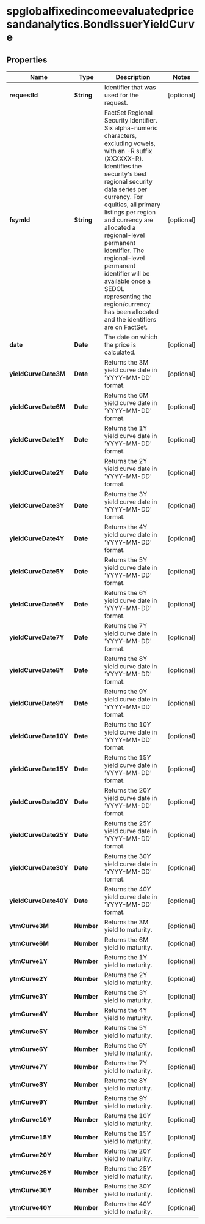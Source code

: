 # spglobalfixedincomeevaluatedpricesandanalytics.BondIssuerYieldCurve

## Properties

Name | Type | Description | Notes
------------ | ------------- | ------------- | -------------
**requestId** | **String** | Identifier that was used for the request. | [optional] 
**fsymId** | **String** | FactSet Regional Security Identifier. Six alpha-numeric characters, excluding vowels, with an -R suffix (XXXXXX-R). Identifies the security&#39;s best regional security data series per currency. For equities, all primary listings per region and currency are allocated a regional-level permanent identifier. The regional-level permanent identifier will be available once a SEDOL representing the region/currency has been allocated and the identifiers are on FactSet. | [optional] 
**date** | **Date** | The date on which the price is calculated. | [optional] 
**yieldCurveDate3M** | **Date** | Returns the 3M yield curve date in &#39;YYYY-MM-DD&#39; format. | [optional] 
**yieldCurveDate6M** | **Date** | Returns the 6M yield curve date in &#39;YYYY-MM-DD&#39; format. | [optional] 
**yieldCurveDate1Y** | **Date** | Returns the 1Y yield curve date in &#39;YYYY-MM-DD&#39; format. | [optional] 
**yieldCurveDate2Y** | **Date** | Returns the 2Y yield curve date in &#39;YYYY-MM-DD&#39; format. | [optional] 
**yieldCurveDate3Y** | **Date** | Returns the 3Y yield curve date in &#39;YYYY-MM-DD&#39; format. | [optional] 
**yieldCurveDate4Y** | **Date** | Returns the 4Y yield curve date in &#39;YYYY-MM-DD&#39; format. | [optional] 
**yieldCurveDate5Y** | **Date** | Returns the 5Y yield curve date in &#39;YYYY-MM-DD&#39; format. | [optional] 
**yieldCurveDate6Y** | **Date** | Returns the 6Y yield curve date in &#39;YYYY-MM-DD&#39; format. | [optional] 
**yieldCurveDate7Y** | **Date** | Returns the 7Y yield curve date in &#39;YYYY-MM-DD&#39; format. | [optional] 
**yieldCurveDate8Y** | **Date** | Returns the 8Y yield curve date in &#39;YYYY-MM-DD&#39; format. | [optional] 
**yieldCurveDate9Y** | **Date** | Returns the 9Y yield curve date in &#39;YYYY-MM-DD&#39; format. | [optional] 
**yieldCurveDate10Y** | **Date** | Returns the 10Y yield curve date in &#39;YYYY-MM-DD&#39; format. | [optional] 
**yieldCurveDate15Y** | **Date** | Returns the 15Y yield curve date in &#39;YYYY-MM-DD&#39; format. | [optional] 
**yieldCurveDate20Y** | **Date** | Returns the 20Y yield curve date in &#39;YYYY-MM-DD&#39; format. | [optional] 
**yieldCurveDate25Y** | **Date** | Returns the 25Y yield curve date in &#39;YYYY-MM-DD&#39; format. | [optional] 
**yieldCurveDate30Y** | **Date** | Returns the 30Y yield curve date in &#39;YYYY-MM-DD&#39; format. | [optional] 
**yieldCurveDate40Y** | **Date** | Returns the 40Y yield curve date in &#39;YYYY-MM-DD&#39; format. | [optional] 
**ytmCurve3M** | **Number** | Returns the 3M yield to maturity. | [optional] 
**ytmCurve6M** | **Number** | Returns the 6M yield to maturity. | [optional] 
**ytmCurve1Y** | **Number** | Returns the 1Y yield to maturity. | [optional] 
**ytmCurve2Y** | **Number** | Returns the 2Y yield to maturity. | [optional] 
**ytmCurve3Y** | **Number** | Returns the 3Y yield to maturity. | [optional] 
**ytmCurve4Y** | **Number** | Returns the 4Y yield to maturity. | [optional] 
**ytmCurve5Y** | **Number** | Returns the 5Y yield to maturity. | [optional] 
**ytmCurve6Y** | **Number** | Returns the 6Y yield to maturity. | [optional] 
**ytmCurve7Y** | **Number** | Returns the 7Y yield to maturity. | [optional] 
**ytmCurve8Y** | **Number** | Returns the 8Y yield to maturity. | [optional] 
**ytmCurve9Y** | **Number** | Returns the 9Y yield to maturity. | [optional] 
**ytmCurve10Y** | **Number** | Returns the 10Y yield to maturity. | [optional] 
**ytmCurve15Y** | **Number** | Returns the 15Y yield to maturity. | [optional] 
**ytmCurve20Y** | **Number** | Returns the 20Y yield to maturity. | [optional] 
**ytmCurve25Y** | **Number** | Returns the 25Y yield to maturity. | [optional] 
**ytmCurve30Y** | **Number** | Returns the 30Y yield to maturity. | [optional] 
**ytmCurve40Y** | **Number** | Returns the 40Y yield to maturity. | [optional] 


